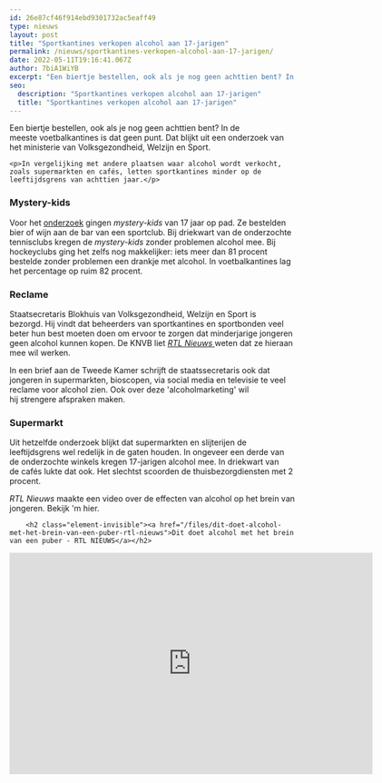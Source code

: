 ```yaml
---
id: 26e87cf46f914ebd9301732ac5eaff49
type: nieuws
layout: post
title: "Sportkantines verkopen alcohol aan 17-jarigen"
permalink: /nieuws/sportkantines-verkopen-alcohol-aan-17-jarigen/
date: 2022-05-11T19:16:41.067Z
author: 7biA1WiYB
excerpt: "Een biertje bestellen, ook als je nog geen achttien bent? In de meeste voetbalkantines is dat geen punt. Dat blijkt uit een onderzoek van het ministerie van Volksgezondheid, Welzijn en Sport.  "
seo:
  description: "Sportkantines verkopen alcohol aan 17-jarigen"
  title: "Sportkantines verkopen alcohol aan 17-jarigen"
---
```

Een biertje bestellen, ook als je nog geen achttien bent? In de meeste voetbalkantines is dat geen punt. Dat blijkt uit een onderzoek van het ministerie van Volksgezondheid, Welzijn en Sport.  

    <p>In vergelijking met andere plaatsen waar alcohol wordt verkocht, zoals supermarkten en cafés, letten sportkantines minder op de leeftijdsgrens van achttien jaar.</p>
<h3>Mystery-kids</h3>
<p>Voor het <a href="https://www.rijksoverheid.nl/documenten/rapporten/2018/04/30/naleving-leeftijdsgrens-alcohol-in-sportkantines-van-nederlandse-sportbonden-en-zaalsporten" target="_blank">onderzoek</a> gingen <em>mystery-kids</em> van 17 jaar op pad. Ze bestelden bier of wijn aan de bar van een sportclub. Bij driekwart van de onderzochte tennisclubs kregen de <em>mystery-kids</em> zonder problemen alcohol mee. Bij hockeyclubs ging het zelfs nog makkelijker: iets meer dan 81 procent bestelde zonder problemen een drankje met alcohol. In voetbalkantines lag het percentage op ruim 82 procent.</p>
<h3>Reclame</h3>
<p>Staatsecretaris Blokhuis van Volksgezondheid, Welzijn en Sport is bezorgd. Hij vindt dat beheerders van sportkantines en sportbonden veel beter hun best moeten doen om ervoor te zorgen dat minderjarige jongeren geen alcohol kunnen kopen. De KNVB liet <a href="https://www.rtlnieuws.nl/nederland/politiek/sportclubs-massaal-in-de-fout-minderjarigen-kunnen-makkelijk-alcohol-kopen" target="_blank"><em>RTL Nieuws</em> </a>weten dat ze hieraan mee wil werken. </p>
<p>In een brief aan de Tweede Kamer schrijft de staatssecretaris ook dat jongeren in supermarkten, bioscopen, via social media en televisie te veel reclame voor alcohol zien. Ook over deze 'alcoholmarketing' wil hij strengere afspraken maken. </p>
<h3>Supermarkt</h3>
<p>Uit hetzelfde onderzoek blijkt dat supermarkten en slijterijen de leeftijdsgrens wel redelijk in de gaten houden. In ongeveer een derde van de onderzochte winkels kregen 17-jarigen alcohol mee. In driekwart van de cafés lukte dat ook. Het slechtst scoorden de thuisbezorgdiensten met 2 procent.</p>
<p><em>RTL Nieuws </em>maakte een video over de effecten van alcohol op het brein van jongeren. Bekijk 'm hier.</p>
<p><div class="media media-element-container media-default"><div id="file-533236" class="file file-video file-video-youtube">

        <h2 class="element-invisible"><a href="/files/dit-doet-alcohol-met-het-brein-van-een-puber-rtl-nieuws">Dit doet alcohol met het brein van een puber - RTL NIEUWS</a></h2>
    
  
  <div class="content">
    <div class="media-youtube-video file media-element file-default media-youtube-1">
  <iframe class="media-youtube-player" width="640" height="390" title="Dit doet alcohol met het brein van een puber - RTL NIEUWS" src="https://www.youtube.com/embed/JJf9iwrHWkE?wmode=opaque&controls=" name="Dit doet alcohol met het brein van een puber - RTL NIEUWS" frameborder="0" allowfullscreen="">Video van Dit doet alcohol met het brein van een puber - RTL NIEUWS</iframe>
</div>
  </div>

  
</div>
</div>  
